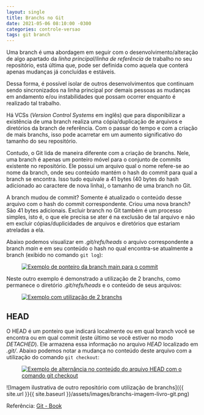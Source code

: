```yaml
---
layout: single
title: Branchs no Git
date: 2021-05-06 08:10:00 -0300
categories: controle-versao
tags: git branch
---
```


Uma branch é uma abordagem em seguir com o desenvolvimento/alteração de algo apartado da _linha principal_/_linha de referência_ de trabalho no seu repositório, está última que, pode ser definida como aquela que conterá apenas mudanças já concluídas e estáveis.

Dessa forma, é possível isolar de outros desenvolvimentos que continuam sendo sincronizados na linha principal por demais pessoas as mudanças em andamento e/ou instabilidades que possam ocorrer enquanto é realizado tal trabalho.

Há VCSs (_Version Control Systems_ em inglês) que para disponibilizar a existência de uma branch realiza uma cópia/duplicação de arquivos e diretórios da branch de referência. Com o passar do tempo e com a criação de mais branchs, isso pode acarretar em um aumento significativo do tamanho do seu repositório.

Contudo, o Git lida de maneira diferente com a criação de branchs. Nele, uma branch é apenas um ponteiro móvel para o conjunto de commits existente no repositório. Ele possui um arquivo qual o nome refere-se ao nome da branch, onde seu conteúdo mantém o hash do commit para qual a branch se encontra. Isso tudo equivale a 41 bytes (40 bytes do hash adicionado ao caractere de nova linha), o tamanho de uma branch no Git.

A branch mudou de commit? Somente é atualizado o conteúdo desse arquivo com o hash do commit correspondente. Criou uma nova branch? São 41 bytes adicionais. Excluir branch no Git também é um processo simples, isto é, o que ele precisa se ater é na exclusão de tal arquivo e não em excluir cópias/duplicidades de arquivos e diretórios que estariam atreladas a ela.

Abaixo podemos visualizar em _.git/refs/heads_ o arquivo correspondente a branch _main_ e em seu conteúdo o hash no qual encontra-se atualmente a branch (exibido no comando `git log`):

<figure>
    <a href="{{ site.url }}{{ site.baseurl }}/assets/images/branchs-exemplo-main.JPG">
        <img src="{{ site.url }}{{ site.baseurl }}/assets/images/branchs-exemplo-main.JPG" alt="Exemplo de ponteiro da branch main para o commit">
    </a>
</figure>

Neste outro exemplo é demonstrado a utilização de 2 branchs, como permanece o diretório _.git/refs/heads_ e o conteúdo de seus arquivos:

<figure>
    <a href="{{ site.url }}{{ site.baseurl }}/assets/images/branchs-exemplo-com-duas.JPG">
        <img src="{{ site.url }}{{ site.baseurl }}/assets/images/branchs-exemplo-com-duas.JPG" alt="Exemplo com utilização de 2 branchs">
    </a>
</figure>

## HEAD

O HEAD é um ponteiro que indicará localmente ou em qual branch você se encontra ou em qual commit (este último se você estiver no modo _DETACHED_). Ele armazena essa informação no arquivo _HEAD_ localizado em _.git/_. Abaixo podemos notar a mudança no conteúdo deste arquivo com a utilização do comando `git checkout`:

<figure>
    <a href="{{ site.url }}{{ site.baseurl }}/assets/images/branchs-exemplo-HEAD.JPG">
        <img src="{{ site.url }}{{ site.baseurl }}/assets/images/branchs-exemplo-HEAD.JPG" alt="Exemplo de alternância no conteúdo do arquivo HEAD com o comando git checkout">
    </a>
</figure>

![Imagem ilustrativa de outro repositório com utilização de branchs]({{ site.url }}{{ site.baseurl }}/assets/images/branchs-imagem-livro-git.png)

Referência: [Git - Book](https://git-scm.com/book/en/v2)